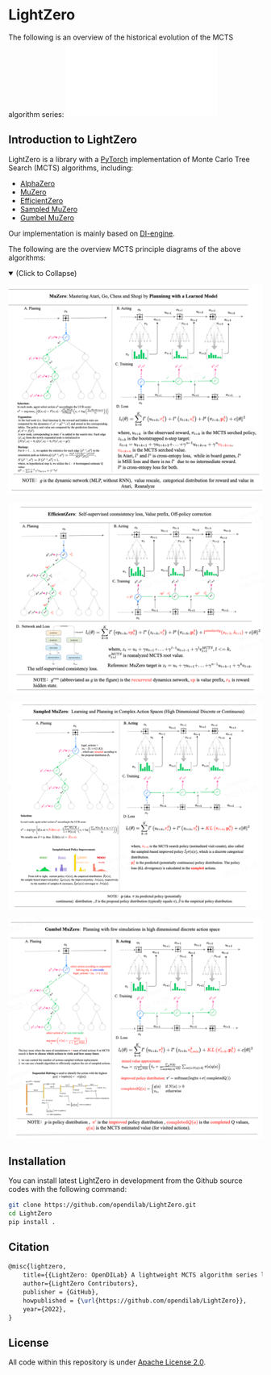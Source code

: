 # LightZero
The following is an overview of the historical evolution of the MCTS algorithm series:
![pipeline](assets/mcts_rl_evolution_overview.pdf)

## Introduction to LightZero
LightZero is a library with a [PyTorch](https://pytorch.org/) implementation of Monte Carlo Tree Search (MCTS) algorithms, including:
- [AlphaZero](https://www.science.org/doi/10.1126/science.aar6404)
- [MuZero](https://arxiv.org/abs/1911.08265)
- [EfficientZero](https://arxiv.org/abs/2111.00210)
- [Sampled MuZero](https://arxiv.org/abs/2104.06303)
- [Gumbel MuZero](https://openreview.net/pdf?id=bERaNdoegnO)


[comment]: <> (- [AlphaGo Zero]&#40;https://www.nature.com/articles/nature24270&#41; )


Our implementation is mainly based on [DI-engine](https://github.com/opendilab/DI-engie).

The following are the overview MCTS principle diagrams of the above algorithms:

<details open>
<summary>(Click to Collapse)</summary>

![muzero](assets/alg_overview/muzero.png)

![efficientzero](assets/alg_overview/efficientzero.png)

![sampled muzero](assets/alg_overview/sampled_muzero.png)

![gumbel muzero](assets/alg_overview/gumbel_muzero.png)

</details>

## Installation

You can install latest LightZero in development from the Github source codes with the following command:

```bash
git clone https://github.com/opendilab/LightZero.git
cd LightZero
pip install .
```




[comment]: <> (The paper has been accepted by CoRL 2022 and we will release the code soon.)



[comment]: <> (## Citation)

[comment]: <> (If you find our repo, dataset or paper useful, please cite us as)

[comment]: <> (```bibtex)

[comment]: <> (@article{shao2022interfuser,)

[comment]: <> ( title={Safety-Enhanced Autonomous Driving Using Interpretable Sensor Fusion Transformer},)

[comment]: <> ( author={Hao Shao and Letian Wang and RuoBing Chen and Hongsheng Li and Yu Liu},)

[comment]: <> ( journal={arXiv preprint arXiv:2207.14024},)

[comment]: <> ( year={2022},)

[comment]: <> (})

[comment]: <> (```)

## Citation
```latex
@misc{lightzero,
    title={{LightZero: OpenDILab} A lightweight MCTS algorithm series library},
    author={LightZero Contributors},
    publisher = {GitHub},
    howpublished = {\url{https://github.com/opendilab/LightZero}},
    year={2022},
}
```

## License
All code within this repository is under [Apache License 2.0](https://www.apache.org/licenses/LICENSE-2.0).